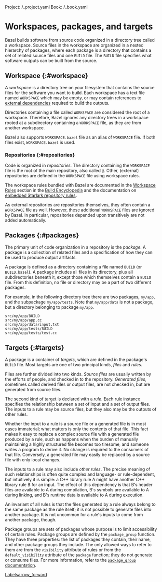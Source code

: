 Project: /_project.yaml
Book: /_book.yaml

# Workspaces, packages, and targets

Bazel builds software from source code organized in a directory tree called
a workspace. Source files in the workspace are organized in a nested
hierarchy of packages, where each package is a directory that contains a set
of related source files and one `BUILD` file. The `BUILD` file specifies what
software outputs can be built from the source.


## Workspace {:#workspace}

A _workspace_ is a directory tree on your filesystem that contains the source
files for the software you want to build. Each workspace has a text file named
`WORKSPACE` which may be empty, or may contain references to
[external dependencies](/docs/external) required to build the outputs.

Directories containing a file called `WORKSPACE` are considered the root of a
workspace. Therefore, Bazel ignores any directory trees in a workspace rooted
at a subdirectory containing a `WORKSPACE` file, as they are from another workspace.

Bazel also supports `WORKSPACE.bazel` file as an alias of `WORKSPACE` file.
If both files exist, `WORKSPACE.bazel` is used.

### Repositories {:#repositories}

Code is organized in _repositories_. The directory containing the `WORKSPACE`
file is the root of the main repository, also called `@`. Other, (external)
repositories are defined in the `WORKSPACE` file using workspace rules.

The workspace rules bundled with Bazel are documented in the
[Workspace Rules](/reference/be/workspace) section in the
[Build Encyclopedia](/reference/be/overview) and the documentation on
[embedded Starlark repository rules](/rules/lib/repo/index).

As external repositories are repositories themselves, they often contain a
`WORKSPACE` file as well. However, these additional `WORKSPACE` files are
ignored by Bazel. In particular, repositories depended upon transitively are
not added automatically.

## Packages {:#packages}

The primary unit of code organization in a repository is the _package_. A
package is a collection of related files and a specification of how they
can be used to produce output artifacts.

A package is defined as a directory containing a file named `BUILD`
(or `BUILD.bazel`).  A package includes all files in its directory, plus
all subdirectories beneath it, except those which themselves contain a
`BUILD` file. From this definition, no file or directory may be a part of
two different packages.

For example, in the following directory tree
there are two packages, `my/app`, and the subpackage `my/app/tests`.
Note that `my/app/data` is not a package, but a directory
belonging to package `my/app`.

```
src/my/app/BUILD
src/my/app/app.cc
src/my/app/data/input.txt
src/my/app/tests/BUILD
src/my/app/tests/test.cc
```

## Targets {:#targets}

A package is a container of _targets_, which are defined in the package's
`BUILD` file.  Most targets are one of two principal kinds, _files_ and _rules_.

Files are further divided into two kinds.  _Source files_ are usually
written by the efforts of people, and checked in to the repository.
_Generated files_, sometimes called derived files or output files,
are not checked in, but are generated from source files.

The second kind of target is declared with a _rule_.  Each rule
instance specifies the relationship between a set of input and a set of
output files.  The inputs to a rule may be source files, but they also
may be the outputs of other rules.

Whether the input to a rule is a source file or a generated file is
in most cases immaterial; what matters is only the contents of that
file. This fact makes it easy to replace a complex source file with
a generated file produced by a rule, such as happens when the burden
of manually maintaining a highly structured file becomes too
tiresome, and someone writes a program to derive it. No change is
required to the consumers of that file. Conversely, a generated
file may easily be replaced by a source file with only local
changes.

The inputs to a rule may also include _other rules_. The
precise meaning of such relationships is often quite complex and
language- or rule-dependent, but intuitively it is simple: a C++
library rule A might have another C++ library rule B for an input.
The effect of this dependency is that B's header files are
available to A during compilation, B's symbols are available to A
during linking, and B's runtime data is available to A during
execution.

An invariant of all rules is that the files generated by a rule
always belong to the same package as the rule itself; it is not
possible to generate files into another package. It is not uncommon
for a rule's inputs to come from another package, though.

Package groups are sets of packages whose purpose is to limit accessibility
of certain rules. Package groups are defined by the `package_group` function.
They have three properties: the list of packages they contain, their name, and
other package groups they include. The only allowed ways to refer to them are
from the `visibility` attribute of rules or from the `default_visibility`
attribute of the `package` function; they do not generate or consume files.
For more information, refer to the
[`package_group` documentation](/reference/be/functions#package_group).


<a class="button button-with-icon button-primary" href="/concepts/labels">
  Labels<span class="material-icons icon-after" aria-hidden="true">arrow_forward</span>
</a>
